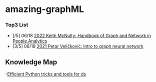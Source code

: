 # amazing-graphML

### Top3 List 
- [/5] 06/18 [2022 Keith McNulty: Handbook of Graph and Network in People Analytics](https://ona-book.org/index.html)
- [3/5] 06/18 [2021 Petar Veličković: Intro to graph neural network](https://www.youtube.com/watch?v=8owQBFAHw7E)

## Knowledge Map
-[Efficient Python tricks and tools for ds](https://khuyentran1401.github.io/Efficient_Python_tricks_and_tools_for_data_scientists/README.html)
